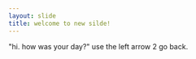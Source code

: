 ```yaml
---
layout: slide 
title: welcome to new silde!
---
```

"hi. how was your day?"
use the left arrow 2 go back.
